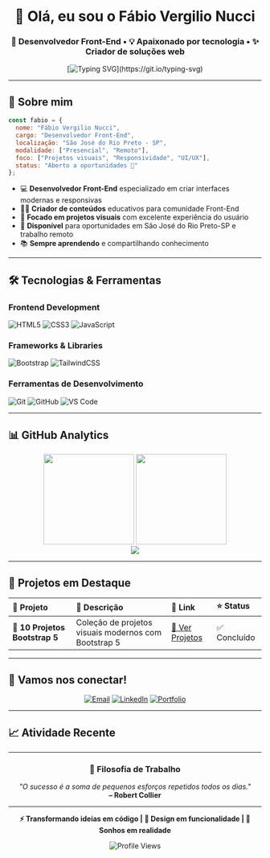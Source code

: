 # <div align="center">👋 Olá, eu sou o **Fábio Vergilio Nucci**</div>

<div align="center">
  
### 🚀 Desenvolvedor Front-End • 💡 Apaixonado por tecnologia • ✨ Criador de soluções web

[![Typing SVG](https://readme-typing-svg.herokuapp.com?font=Fira+Code&pause=1000&color=00D9FF&center=true&vCenter=true&width=435&lines=Desenvolvedor+Front-End;Especialista+em+UI%2FUX;Criador+de+projetos+interativos;Sempre+aprendendo+novas+tecnologias!)](https://git.io/typing-svg)

</div>

---

## 🎯 **Sobre mim**

```javascript
const fabio = {
  nome: "Fábio Vergilio Nucci",
  cargo: "Desenvolvedor Front-End",
  localização: "São José do Rio Preto - SP",
  modalidade: ["Presencial", "Remoto"],
  foco: ["Projetos visuais", "Responsividade", "UI/UX"],
  status: "Aberto a oportunidades 🚀"
};
```

- 💻 **Desenvolvedor Front-End** especializado em criar interfaces modernas e responsivas
- 👨‍🏫 **Criador de conteúdos** educativos para comunidade Front-End
- 🚀 **Focado em projetos visuais** com excelente experiência do usuário
- 🎯 **Disponível** para oportunidades em São José do Rio Preto-SP e trabalho remoto
- 📚 **Sempre aprendendo** e compartilhando conhecimento

---

## 🛠️ **Tecnologias & Ferramentas**

### **Frontend Development**
![HTML5](https://img.shields.io/badge/HTML5-E34F26?style=for-the-badge&logo=html5&logoColor=white)
![CSS3](https://img.shields.io/badge/CSS3-1572B6?style=for-the-badge&logo=css3&logoColor=white)
![JavaScript](https://img.shields.io/badge/JavaScript-F7DF1E?style=for-the-badge&logo=javascript&logoColor=black)

### **Frameworks & Libraries**
![Bootstrap](https://img.shields.io/badge/Bootstrap-5C0AE7?style=for-the-badge&logo=bootstrap&logoColor=white)
![TailwindCSS](https://img.shields.io/badge/Tailwind_CSS-38B2AC?style=for-the-badge&logo=tailwind-css&logoColor=white)

### **Ferramentas de Desenvolvimento**
![Git](https://img.shields.io/badge/Git-F05032?style=for-the-badge&logo=git&logoColor=white)
![GitHub](https://img.shields.io/badge/GitHub-181717?style=for-the-badge&logo=github&logoColor=white)
![VS Code](https://img.shields.io/badge/VSCode-007ACC?style=for-the-badge&logo=visual-studio-code&logoColor=white)

---

## 📊 **GitHub Analytics**

<div align="center">
  <img height="180em" src="https://github-readme-stats.vercel.app/api?username=fabiovnucci&show_icons=true&theme=tokyonight&hide_border=true&bg_color=0D1117&title_color=00D9FF&icon_color=00D9FF&text_color=C9D1D9" />
  <img height="180em" src="https://github-readme-stats.vercel.app/api/top-langs/?username=fabiovnucci&layout=compact&theme=tokyonight&hide_border=true&bg_color=0D1117&title_color=00D9FF&text_color=C9D1D9" />
</div>

<div align="center">
  <img src="https://github-readme-streak-stats.herokuapp.com/?user=fabiovnucci&theme=tokyonight&hide_border=true&background=0D1117&stroke=00D9FF&ring=00D9FF&fire=00D9FF&currStreakLabel=00D9FF" />
</div>

---

## 🚀 **Projetos em Destaque**

<div align="center">

| 🎨 Projeto | 📝 Descrição | 🔗 Link | ⭐ Status |
|:-----------|:-------------|:--------|:----------|
| **🔧 10 Projetos Bootstrap 5** | Coleção de projetos visuais modernos com Bootstrap 5 | [🚀 Ver Projetos](https://fabiovnucci.github.io/Meus-10-Projetos-com-Bootstrap-5) | ✅ Concluído |

</div>

---

## 🤝 **Vamos nos conectar!**

<div align="center">

[![Email](https://img.shields.io/badge/Email-D14836?style=for-the-badge&logo=gmail&logoColor=white)](mailto:fabiosjrp@hotmail.com)
[![LinkedIn](https://img.shields.io/badge/LinkedIn-0077B5?style=for-the-badge&logo=linkedin&logoColor=white)](https://linkedin.com/in/fabiovn)
[![Portfolio](https://img.shields.io/badge/Portfolio-000000?style=for-the-badge&logo=github&logoColor=white)](https://github.com/fabiovnucci)

</div>

---

## 📈 **Atividade Recente**

<!--START_SECTION:activity-->
<!--END_SECTION:activity-->

---

<div align="center">

### 💭 **Filosofia de Trabalho**

*"O sucesso é a soma de pequenos esforços repetidos todos os dias."*  
**– Robert Collier**

---

**⚡ Transformando ideias em código | 🎨 Design em funcionalidade | 🚀 Sonhos em realidade**

![Profile Views](https://komarev.com/ghpvc/?username=fabiovnucci&color=00D9FF&style=flat-square&label=Visitantes)

</div>
